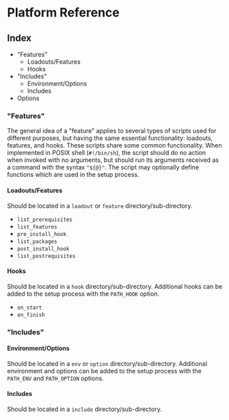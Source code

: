 # Platform Reference

## Index

* "Features"
  - Loadouts/Features
  - Hooks
* "Includes"
  - Environment/Options
  - Includes
* Options

### "Features"

The general idea of a "feature" applies to several types of scripts used for different purposes, but having the same essential functionality: loadouts, features, and hooks. These scripts share some common functionality. When implemented in POSIX shell (`#!/bin/sh`), the script should do no action when invoked with no arguments, but should run its arguments received as a command with the syntax `"${@}"`. The script may optionally define functions which are used in the setup process.

#### Loadouts/Features

Should be located in a `loadout` or `feature` directory/sub-directory.

* `list_prerequisites`
* `list_features`
* `pre_install_hook`
* `list_packages`
* `post_install_hook`
* `list_postrequisites`

#### Hooks

Should be located in a `hook` directory/sub-directory. Additional hooks can be added to the setup process with the `PATH_HOOK` option.

* `on_start`
* `on_finish`

### "Includes"

#### Environment/Options

Should be located in a `env` or `option` directory/sub-directory. Additional environment and options can be added to the setup process with the `PATH_ENV` and `PATH_OPTION` options.

#### Includes

Should be located in a `include` directory/sub-directory.
